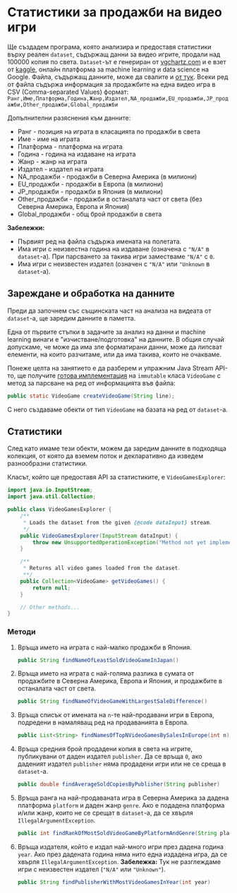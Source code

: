 # Статистики за продажби на видео игри

Ще създадем програма, която анализира и предоставя статистики върху реален
`dataset`, съдържащ данни за видео игрите, продали над 100000 копия по света.
`Dataset`-ът е генериран от [vgchartz.com](https://www.vgchartz.com) и е взет от
[kaggle](https://www.kaggle.com/gregorut/videogamesales/data), онлайн платформа
за machine learning и data science на Google. Файла, съдържащ данните, може да
свалите и [от тук](vgsales.txt). Всеки ред от файла съдържа информация за
продажбите на една видео игра в CSV (Comma-separated Values) формат:
`Ранг,Име,Платформа,Година,Жанр,Издател,NA_продажби,EU_продажби,JP_продажби,Other_продажби,Global_продажби`

Допълнителни разяснения към данните:
* Ранг - позиция на играта в класацията по продажби в света
* Име - име на играта
* Платформа - платформа на играта
* Година - година на издаване на играта
* Жанр - жанр на играта
* Издател - издател на играта
* NA_продажби - продажби в Северна Америка (в милиони)
* EU_продажби - продажби в Европа (в милиони)
* JP_продажби - продажби в Япония (в милиони)
* Other_продажби - продажби в останалата част от света (без Северна Америка,
Европа и Япония)
* Global_продажби - общ брой продажби в света

**Забележки:**
* Първият ред на файла съдържа имената на полетата.
* Има игри с неизвестна година на издаване (означена с `"N/A"` в `dataset`-а).
При парсването за такива игри заместваме `"N/A"` с `0`.
* Има игри с неизвестен издател (означен с `"N/A"` или `"Unknown` в
`dataset`-а).

## Зареждане и обработка на данните

Преди да започнем със същинската част на анализа на видеата от `dataset`-a, ще
заредим данните в паметта.

Една от първите стъпки в задачите за анализ на данни и machine learning винаги е
"изчистване/подготовка" на данните. В общия случай допускаме, че може да има зле
форматирани данни, може да липсват елементи, на които разчитаме, или да има
такива, които не очакваме.

Понеже целта на занятието е да разберем и упражним Java Stream API-то, ще
получите [готова имплементация](src/org/elsys/duzunov/VideoGame.java) на
`immutable` класа `VideoGame` с метод за парсване на ред от информацията
във файла:
```java
public static VideoGame createVideoGame(String line);
```

С него създаваме обекти от тип `VideoGame` на базата на ред от `dataset`-a.

## Статистики

След като имаме тези обекти, можем да заредим данните в подходяща колекция, от
която да вземем поток и декларативно да изведем разнообразни статистики.

Класът, който ще предоставя API за статистиките, е `VideoGamesExplorer`:

```java
import java.io.InputStream;
import java.util.Collection;

public class VideoGamesExplorer {
    /**
     * Loads the dataset from the given {@code dataInput} stream.
     */
    public VideoGamesExplorer(InputStream dataInput) {
        throw new UnsupportedOperationException("Method not yet implemented");
    }

    /**
     * Returns all video games loaded from the dataset.
     **/
    public Collection<VideoGame> getVideoGames() {
        return null;
    }

    // Other methods...
}
```

### Методи

1. Връща името на играта с най-малко продажби в Япония.

   ```java
   public String findNameOfLeastSoldVideoGameInJapan()
   ```

2. Връща името на играта с най-голяма разлика в сумата от продажбите в Северна
Америка, Европа и Япония, и продажбите в останалата част от света.

   ```java
   public String findNameOfVideoGameWithLargestSaleDifference()
   ```

3. Връща списък от имената на `n`-те най-продавани игри в Европа, подредени в
намаляващ ред на продаванията в Европа.

   ```java
   public List<String> findNamesOfTopNVideoGamesBySalesInEurope(int n)
   ```

4. Връща средния брой продадени копия в света на игрите, публикувани от даден
издател `publisher`. Да се връща `0`, ако даденият издател `publisher` няма
продадени игри или не се среща в `dataset`-a.

   ```java
   public double findAverageSoldCopiesByPublisher(String publisher)
   ```

5. Връща ранга на най-продаваната игра в Северна Америка за дадена платформа
`platform` и даден жанр `genre`. Ако е подадена платформа и/или жанр, които не
се срещат в `dataset`-a, да се хвърля `IllegalArgumentException`.

   ```java
   public int findRankOfMostSoldVideoGameByPlatformAndGenre(String platform, String genre)
   ```

6. Връща издателя, който е издал най-много игри през дадена година `year`. Ако
през дадената година няма нито една издадена игра, да се хвърля
`IllegalArgumentException`. **Забележка:** Тук не разглеждаме игри с неизвестен
издател (`"N/A"` или `"Unknown"`).

   ```java
   public String findPublisherWithMostVideoGamesInYear(int year)
   ```
